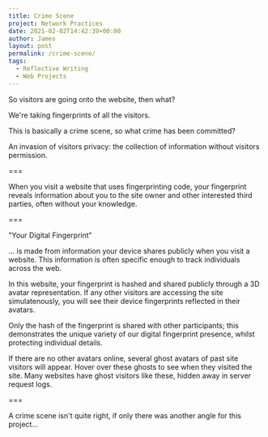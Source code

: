 ```yaml
---
title: Crime Scene
project: Network Practices
date: 2021-02-02T14:42:39+00:00
author: James
layout: post
permalink: /crime-scene/
tags:
  - Reflective Writing
  - Web Projects
---
```


So visitors are going onto the website, then what?

We're taking fingerprints of all the visitors.

This is basically a crime scene, so what crime has been committed?

An invasion of visitors privacy: the collection of information without visitors permission.

===

When you visit a website that uses fingerprinting code, your fingerprint reveals information about you to the site owner and other interested third parties, often without your knowledge. 

===


"Your Digital Fingerprint"

... is made from information your device shares publicly when you visit a website. This information is often specific enough to track individuals across the web.

In this website, your fingerprint is hashed and shared publicly through a 3D avatar representation. If any other visitors are accessing the site simulatenously, you will see their device fingerprints reflected in their avatars. 

Only the hash of the fingerprint is shared with other participants; this demonstrates the unique variety of our digital fingerprint presence, whilst protecting individual details.

If there are no other avatars online, several ghost avatars of past site visitors will appear. Hover over these ghosts to see when they visited the site. Many websites have ghost visitors like these, hidden away in server request logs.

===

A crime scene isn't quite right, if only there was another angle for this project...